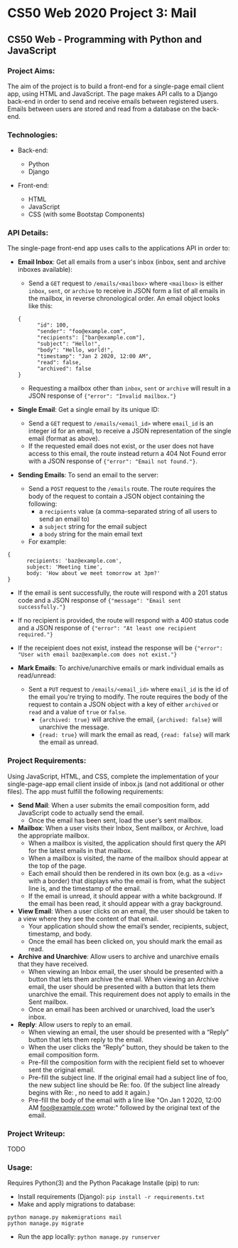 # CS50 Web 2020 Project 3: Mail

## CS50 Web - Programming with Python and JavaScript

### Project Aims:

The aim of the project is to build a front-end for a single-page email client app, using HTML and JavaScript. The page makes API calls to a Django back-end in order to send and receive emails between registered users. Emails between users are stored and read from a database on the back-end.

### Technologies:

* Back-end:
  * Python
  * Django

* Front-end:
  * HTML
  * JavaScript
  * CSS (with some Bootstap Components)

### API Details:

The single-page front-end app uses calls to the applications API in order to:

* **Email Inbox**: Get all emails from a user's inbox (inbox, sent and archive inboxes available):
  * Send a `GET` request to `/emails/<mailbox>` where `<mailbox>` is either `inbox`, `sent`, or `archive` to receive in JSON form a list of all emails in the mailbox, in reverse chronological order. An email object looks like this:
  ```
  {
        "id": 100,
        "sender": "foo@example.com",
        "recipients": ["bar@example.com"],
        "subject": "Hello!",
        "body": "Hello, world!",
        "timestamp": "Jan 2 2020, 12:00 AM",
        "read": false,
        "archived": false
  }
    ```
  * Requesting a mailbox other than `inbox`, `sent` or `archive` will result in a JSON response of `{"error": "Invalid mailbox."}`

* **Single Email**: Get a single email by its unique ID:
  * Send a `GET` request to `/emails/<email_id>` where `email_id` is an integer id for an email, to receive a JSON representation of the single email (format as above).
  * If the requested email does not exist, or the user does not have access to this email, the route instead return a 404 Not Found error with a JSON response of `{"error": "Email not found."}`.

* **Sending Emails**: To send an email to the server:
  * Send a `POST` request to the `/emails` route. The route requires the body of the request to contain a JSON object containing the following:
    * a `recipients` value (a comma-separated string of all users to send an email to)
    * a `subject` string for the email subject
    * a `body` string for the main email text
  * For example:
```
{
      recipients: 'baz@example.com',
      subject: 'Meeting time',
      body: 'How about we meet tomorrow at 3pm?'
}
```
  * If the email is sent successfully, the route will respond with a 201 status code and a JSON response of `{"message": "Email sent successfully."}`
  * If no recipient is provided, the route will respond with a 400 status code and a JSON response of `{"error": "At least one recipient required."}`
  * If the receipient does not exist, instead the response will be `{"error": "User with email baz@example.com does not exist."}`

* **Mark Emails**: To archive/unarchive emails or mark individual emails as read/unread:
  * Sent a `PUT` request to `/emails/<email_id>` where `email_id` is the id of the email you're trying to modify. The route requires the body of the request to contain a JSON object with a key of either `archived` or `read` and a value of `true` or `false`.
    * `{archived: true}` will archive the email, `{archived: false}` will unarchive the message.
    * `{read: true}` will mark the email as read, `{read: false}` will mark the email as unread.

### Project Requirements:

Using JavaScript, HTML, and CSS, complete the implementation of your single-page-app email client inside of inbox.js (and not additional or other files). The app must fulfill the following requirements:

* **Send Mail**: When a user submits the email composition form, add JavaScript code to actually send the email.
  * Once the email has been sent, load the user’s sent mailbox.
* **Mailbox**: When a user visits their Inbox, Sent mailbox, or Archive, load the appropriate mailbox.
  * When a mailbox is visited, the application should first query the API for the latest emails in that mailbox.
  * When a mailbox is visited, the name of the mailbox should appear at the top of the page.
  * Each email should then be rendered in its own box (e.g. as a `<div>` with a border) that displays who the email is from, what the subject line is, and the timestamp of the email.
  * If the email is unread, it should appear with a white background. If the email has been read, it should appear with a gray background.
* **View Email**: When a user clicks on an email, the user should be taken to a view where they see the content of that email.
  * Your application should show the email’s sender, recipients, subject, timestamp, and body.
  * Once the email has been clicked on, you should mark the email as read.
* **Archive and Unarchive**: Allow users to archive and unarchive emails that they have received.
  * When viewing an Inbox email, the user should be presented with a button that lets them archive the email. When viewing an Archive email, the user should be presented with a button that lets them unarchive the email. This requirement does not apply to emails in the Sent mailbox.
  * Once an email has been archived or unarchived, load the user’s inbox.
* **Reply**: Allow users to reply to an email.
  * When viewing an email, the user should be presented with a “Reply” button that lets them reply to the email.
  * When the user clicks the “Reply” button, they should be taken to the email composition form.
  * Pre-fill the composition form with the recipient field set to whoever sent the original email.
  * Pre-fill the subject line. If the original email had a subject line of foo, the new subject line should be Re: foo. (If the subject line already begins with Re: , no need to add it again.)
  * Pre-fill the body of the email with a line like "On Jan 1 2020, 12:00 AM foo@example.com wrote:" followed by the original text of the email.

### Project Writeup:
TODO

### Usage:

Requires Python(3) and the Python Pacakage Installe (pip) to run:
* Install requirements (Django): `pip install -r requirements.txt`
* Make and apply migrations to database:

```
python manage.py makemigrations mail
python manage.py migrate

```
* Run the app locally: `python manage.py runserver`
